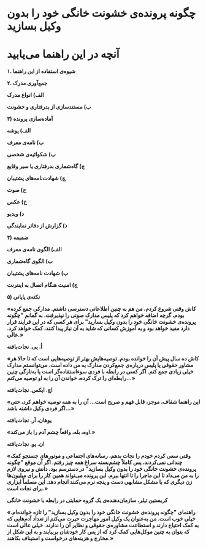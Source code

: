 # **چگونه پرونده‌ی خشونت خانگی خود را بدون وکیل بسازید**

# **آنچه در این راهنما می‌یابید**

**۱. شیوه‌ی استفاده از این راهنما**

**۲. جمع‌آوری مدرک**

**الف\) انواع مدرک**

**ب\) مستندسازی از بدرفتاری و خشونت**

**۳\) آماده‌سازی پروند‌ه‌**

**الف\) پوشه**

**ب\) نامه‌ی معرف**

**پ\) شکوائیه‌ی شخصی**

**ج\) گاه‌شماری بدرفتاری یا سیر وقایع**

**چ\) شهادت‌نامه‌‌های پشتیبان**

**ح\) صوت**

**خ\) عکس**

**د\) ویدیو**

**ذ\) گزارش از دفاتر نمایندگی**

**۴\) ضمیمه**

**الف\) الگوی نامه‌ی معرف**

**ب\) الگوی گاه‌شماری**

**پ\) شهادت نامه‌‌های پشتیبان**

**ج\) امنیت هنگام اتصال به اینترنت**

**۵\) نکته‌ی پایانی**

**«کاش وقتی شروع کردم، من هم به چنین اطلاعاتی دسترسی داشتم. مدارکی جمع کرده بودم، گرچه اضافه خواهم کرد که پلیس مدارک صوتی را نپذیرفت، به گمانم "چگونه پرونده‌ی خشونت خانگی خود را بدون وکیل بسازید" برای هر کسی که در این فرایند قرار دارد مفید خواهد بود و به آموزش کسانی که شاید به آن نیاز پیدا کنند، کمک خواهد کرد. عالی.»**

**اُ. پی. نجات‌یافته**

**«کاش ده سال پیش آن را خوانده بودم. توصیه‌هایش بهتر از توصیه‌هایی است که تا حالا هر مشاور حقوقی یا پلیس درباره‌ی جمع‌کردن مدارک به من داده است. می‌توانستم مدارک خیلی زیادی جمع کنم. اگر کسی در رابطه‌ با فردی سوء‌استفاده‌گر است یا به‌تازگی چنین رابطه‌ای را ترک کرده، خواندن آن را به او توصیه می‌کنم...»**

**اچ. ایکس. نجات‌یافته**

**«این راهنما شفاف، موجز، قابل فهم و صریح است... آن را به همه توصیه‌ خواهم کرد، حتی اگر فردی وکیل داشته باشد...»**

**یوهان، آر. نجات‌یافته**

**«اوه، بله، واقعاً چشم آدم را باز می‌کند.»**

**ان. یو. نجات‌یافته**

**«وقتی سعی کردم خودم را نجات بدهم، رسانه‌های اجتماعی و موتورهای جستجو کمک چندانی نمی‌کردند، پس کاملاً چشم‌بسته سراغ همه چیز رفتم. اگر آن موقع "چگونه پروند‌ه‌ی خشونت خانگی خود را بدون وکیل بسازید" در دسترسم بود، دانش و نیروی لازم را به من می‌داد تا این ماجرا را تا انتها ببرم. این پرونده می‌تواند همین کار را برای میلیون‌ها زن دیگری که با مشکل مشابهی دست و پنجه نرم می‌کنند انجام دهد. این مسلماً ابزاری برای نجات است.»**

**کریستین تیلر، سازمان‌دهنده‌ی یک گروه حمایتی در رابطه با خشونت خانگی**

**«راهنمای "چگونه پرونده‌ی خشونت خانگی خود را بدون وکیل بسازید" را تازه خوانده‌ام. خیلی خوب است. من به‌عنوان یک وکیل امور مهاجرت حیرت می‌کنم از تعداد آدم‌هایی که به کمک احتیاج دارند و استطاعت مشاوره‌ی حقوقی و نظایر آن را ندارند. خیلی عالی است که بتوان به چنین موکل‌هایی کمک کرد که از پس کار خودشان بربیایند و به این شکل از مخارج و هزینه‌های درخواست‌ و استیناف بکاهند.»**

  


